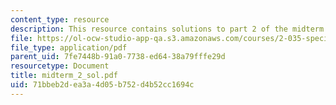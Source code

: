 ```yaml
---
content_type: resource
description: This resource contains solutions to part 2 of the midterm exam.
file: https://ol-ocw-studio-app-qa.s3.amazonaws.com/courses/2-035-special-topics-in-mathematics-with-applications-linear-algebra-and-the-calculus-of-variations-spring-2007/71bbeb2dea3a4d05b752d4b52cc1694c_midterm_2_sol.pdf
file_type: application/pdf
parent_uid: 7fe7448b-91a0-7738-ed64-38a79fffe29d
resourcetype: Document
title: midterm_2_sol.pdf
uid: 71bbeb2d-ea3a-4d05-b752-d4b52cc1694c
---
```

